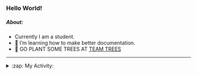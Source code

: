 ### Hello World!

##### About:
- Currently I am a student.
- 🌱 I’m learning how to make better documentation.
- 🌱 GO PLANT SOME TREES AT [TEAM TREES](https://teamtrees.org/)

---
<details>
  <summary>:zap: My Activity:</summary>
  
<!--START_SECTION:waka-->
![Code Time](http://img.shields.io/badge/Code%20Time-1%2C108%20hrs%206%20mins-blue)

**I'm a Night 🦉** 

```text
🌞 Morning                1295 commits        ██░░░░░░░░░░░░░░░░░░░░░░░   08.87 % 
🌆 Daytime                5167 commits        █████████░░░░░░░░░░░░░░░░   35.41 % 
🌃 Evening                4183 commits        ███████░░░░░░░░░░░░░░░░░░   28.67 % 
🌙 Night                  3947 commits        ███████░░░░░░░░░░░░░░░░░░   27.05 % 
```
📅 **I'm Most Productive on Wednesday** 

```text
Monday                   2242 commits        ████░░░░░░░░░░░░░░░░░░░░░   15.36 % 
Tuesday                  1757 commits        ███░░░░░░░░░░░░░░░░░░░░░░   12.04 % 
Wednesday                3466 commits        ██████░░░░░░░░░░░░░░░░░░░   23.75 % 
Thursday                 1767 commits        ███░░░░░░░░░░░░░░░░░░░░░░   12.11 % 
Friday                   1449 commits        ██░░░░░░░░░░░░░░░░░░░░░░░   09.93 % 
Saturday                 1329 commits        ██░░░░░░░░░░░░░░░░░░░░░░░   09.11 % 
Sunday                   2582 commits        ████░░░░░░░░░░░░░░░░░░░░░   17.69 % 
```


📊 **This Week I Spent My Time On** 

```text
🔥 Editors: 
VS Code                  15 hrs 56 mins      █████████████████████████   100.00 % 

🐱‍💻 Projects: 
praise                   11 hrs 3 mins       █████████████████░░░░░░░░   69.36 % 
skillgraff               2 hrs 48 mins       ████░░░░░░░░░░░░░░░░░░░░░   17.61 % 
CSF22                    2 hrs 4 mins        ███░░░░░░░░░░░░░░░░░░░░░░   13.02 % 
```


 Last Updated on 17/04/2023 14:08:05 UTC
<!--END_SECTION:waka-->
</details>
